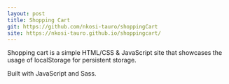 ```yaml
---
layout: post
title: Shopping Cart
git: https://github.com/nkosi-tauro/shoppingCart
site: https://nkosi-tauro.github.io/shoppingcart/
---
```


Shopping cart is a simple HTML/CSS & JavaScript site that showcases the usage of localStorage for persistent storage.

Built with JavaScript and Sass.
